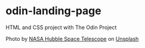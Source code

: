 # odin-landing-page
HTML and CSS project with The Odin Project

Photo by [NASA Hubble Space Telescope](https://unsplash.com/@hubblespacetelescope?utm_content=creditCopyText&utm_medium=referral&utm_source=unsplash) on [Unsplash](https://unsplash.com/photos/a-bright-blue-object-in-the-middle-of-the-night-sky-A8T2Z7lURSs?utm_content=creditCopyText&utm_medium=referral&utm_source=unsplash)